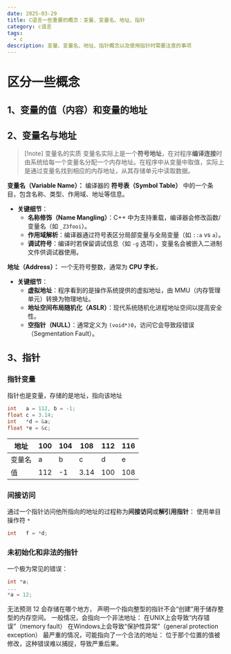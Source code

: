 ```yaml
---
date: 2025-03-29
title: C语言一些重要的概念：变量、变量名、地址、指针
category: c语言
tags:
  - c
description: 变量、变量名、地址、指针概念以及使用指针时需要注意的事项
---
```


# 区分一些概念
## 1、变量的值（内容）和变量的地址

## 2、变量名与地址
> [!note] 变量名的实质
> 变量名实际上是一个**符号地址**，在对程序**编译连接**时由系统给每一个变量名分配一个内存地址。在程序中从变量中取值，实际上是通过变量名找到相应的内存地址，从其存储单元中读取数据。

**变量名（Variable Name）：** 编译器的 **符号表（Symbol Table）** 中的一个条目，包含名称、类型、作用域、地址等信息。
- **关键细节**：
    - **名称修饰（Name Mangling）**：C++ 中为支持重载，编译器会修改函数/变量名（如 `_Z3fooi`）。        
    - **作用域解析**：编译器通过符号表区分局部变量与全局变量（如 `::a` vs `a`）。        
    - **调试符号**：编译时若保留调试信息（如 `-g` 选项），变量名会被嵌入二进制文件供调试器使用。

 **地址（Address）：** 一个无符号整数，通常为 **CPU 字长**，
 - **关键细节**：    
    - **虚拟地址**：程序看到的是操作系统提供的虚拟地址，由 MMU（内存管理单元）转换为物理地址。        
    - **地址空间布局随机化（ASLR）**：现代系统随机化进程地址空间以提高安全性。        
    - **空指针（NULL）**：通常定义为 `(void*)0`，访问它会导致段错误（Segmentation Fault）。

## 3、指针
### 指针变量
指针也是变量，存储的是地址，指向该地址
```c
int   a = 112, b = -1;
float c = 3.14;
int   *d = &a;
float *e = &c;
```

| 地址  | 100 | 104 | 108  | 112 | 116 |
| --- | --- | --- | ---- | --- | --- |
| 变量名 | a   | b   | c    | d   | e   |
| 值   | 112 | -1  | 3.14 | 100 | 108 |

### 间接访问
通过一个指针访问他所指向的地址的过程称为**间接访问**或**解引用指针**：
使用单目操作符 `*`
```c
int   f = *d;
```

### 未初始化和非法的指针
一个极为常见的错误：
```c
int *a;
...
*a = 12;
```
无法预测 12 会存储在哪个地方，
声明一个指向整型的指针不会“创建”用于储存整型的内存空间。
一般情况，会指向一个非法地址：
	在UNIX上会导致“内存错误”（memory fault）
	在Windows上会导致“保护性异常”（general protection exception）
最严重的情况，可能指向了一个合法的地址：
	位于那个位置的值被修改，这种错误难以捕捉，导致严重后果。